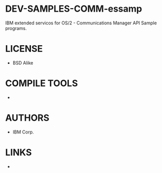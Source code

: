 # DEV-SAMPLES-COMM-essamp
IBM extended servicos for OS/2 - Communications Manager API Sample programs.

LICENSE
===============
* BSD Alike

COMPILE TOOLS
===============
* 
 
AUTHORS
===============
* IBM Corp. 

LINKS
===============
* 
